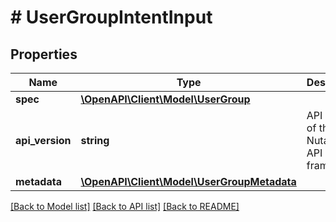 # # UserGroupIntentInput

## Properties

Name | Type | Description | Notes
------------ | ------------- | ------------- | -------------
**spec** | [**\OpenAPI\Client\Model\UserGroup**](UserGroup.md) |  |
**api_version** | **string** | API Version of the Nutanix v3 API framework. | [optional] [default to '3.1.0']
**metadata** | [**\OpenAPI\Client\Model\UserGroupMetadata**](UserGroupMetadata.md) |  |

[[Back to Model list]](../../README.md#models) [[Back to API list]](../../README.md#endpoints) [[Back to README]](../../README.md)
